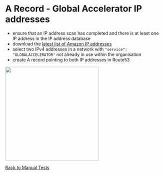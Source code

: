 # A Record - Global Accelerator IP addresses
* ensure that an IP address scan has completed and there is at least one IP address in the IP address database
* download the [latest list of Amazon IP addresses](https://ip-ranges.amazonaws.com/ip-ranges.json)
* select two IPv4 addresses in a network with `"service": "GLOBALACCELERATOR"` not already in use within the organisation
* create A record pointing to both IP addresses in Route53

<img src="images/a-globalaccelerator.png" width="300">

[Back to Manual Tests](../manual-tests.md)
